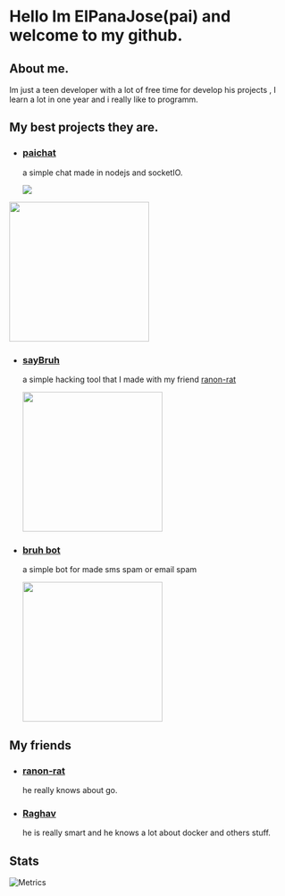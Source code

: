 # Hello Im ElPanaJose(pai) and welcome to my github.

## About me.

Im just a teen developer with a lot of free time for develop his projects , I learn a lot in one year and i really like to programm.

## My best projects they are.

- <a href="https://chat-pai.herokuapp.com/"> <h3>paichat</h3> </a> a simple chat made in nodejs and socketIO. <p><img src="https://camo.githubusercontent.com/77e5081818a5bfbf1b2eac6a91df32c13207a0b45da64890495cbff0fd9b1997/68747470733a2f2f6d656469612e646973636f72646170702e6e65742f6174746163686d656e74732f3734343431393236313038363433333238322f3738353236303731323738333634323634342f436170747572615f64655f70616e74616c6c615f323032302d31322d30365f3136343333372e706e673f77696474683d383636266865696768743d343330"></p>

<p> <img height=250 src="https://media.discordapp.net/attachments/820472030474272769/822156221704044594/Captura_de_Pantalla_2021-03-18_a_las_11.15.06.png"></p>

- <a href="https://github.com/ranon-rat/sayBruh"> <h3>sayBruh</h3> </a> a simple hacking tool that I made with my friend
  [ranon-rat](https://github.com/ranon-rat) <p><img height=250 src="https://camo.githubusercontent.com/058ed8bec67f8beeaf01abb90eaa5c4921e36a121649890422c1652980e0e3bd/68747470733a2f2f6d656469612e646973636f72646170702e6e65742f6174746163686d656e74732f3738363735323838353938323632353836322f3739333239303535383136343536363032362f436170747572615f64655f50616e74616c6c615f323032302d31322d32385f615f6c61735f372e33332e31335f702e6d2e2e706e673f77696474683d31323536266865696768743d363933"></p>
  
- <a href="https://github.com/ELPanaJose/bruh-bot"><h3>bruh bot</h3></a> a simple bot for made sms spam or email spam
    <p><img height =250 src="https://camo.githubusercontent.com/ba5db99c2529a3f65f0aa623dc749da795730f420a8c9a1443884308f5c6df5c/68747470733a2f2f6d656469612e646973636f72646170702e6e65742f6174746163686d656e74732f3831373232383535353235383935333733382f3831373337373434313734383232313935322f756e6b6e6f776e2e706e67"></p>

## My friends

- <a href="https://github.com/ranon-rat"><h3>ranon-rat</h3></a> he really knows about go.
- <a href="https://github.com/nerdthatnoonelikes"><h3>Raghav</h3></a> he is really smart and he knows a lot about docker and others stuff.

## Stats

![Metrics](https://metrics.lecoq.io/ELPanaJose?template=classic&languages=1&languages.colors=github&languages.threshold=0%25&config.timezone=America%2FBogota)
